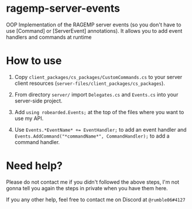 # ragemp-server-events
OOP Implementation of the RAGEMP server events (so you don't have to use [Command] or [ServerEvent] annotations). It allows you to add event handlers and commands at runtime

# How to use
1. Copy `client_packages/cs_packages/CustomCommands.cs` to your server client resources (`server-files/client_packages/cs_packages`).

2. From directory `server/` import `Delegates.cs` and `Events.cs` into your server-side project.

3. Add `using robearded.Events;` at the top of the files where you want to use my API.

4. Use `Events.*EventName* += EventHandler;` to add an event handler and `Events.AddCommand("*commandName*", CommandHandler);` to add a command handler.


# Need help?
Please do not contact me if you didn't followed the above steps, I'm not gonna tell you again the steps in private when you have them here.

If you any other help, feel free to contact me on Discord at `@rumble06#4127`
